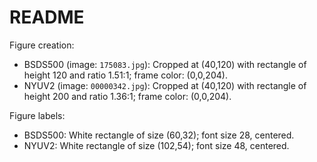 # README

Figure creation:

* BSDS500 (image: `175083.jpg`): Cropped at (40,120) with rectangle of height 120 and ratio 1.51:1; frame color: (0,0,204).
* NYUV2 (image: `00000342.jpg`): Cropped at (40,120) with rectangle of height 200 and ratio 1.36:1; frame color: (0,0,204).

Figure labels:

* BSDS500: White rectangle of size (60,32); font size 28, centered.
* NYUV2: White rectangle of size (102,54); font size 48, centered.

